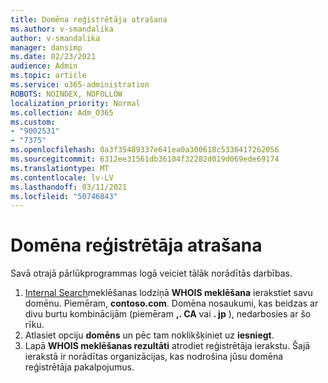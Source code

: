 ```yaml
---
title: Domēna reģistrētāja atrašana
ms.author: v-smandalika
author: v-smandalika
manager: dansimp
ms.date: 02/23/2021
audience: Admin
ms.topic: article
ms.service: o365-administration
ROBOTS: NOINDEX, NOFOLLOW
localization_priority: Normal
ms.collection: Adm_O365
ms.custom:
- "9002531"
- "7375"
ms.openlocfilehash: 0a3f35489337e641ea0a300618c5336417262056
ms.sourcegitcommit: 6312ee31561db36104f32282d019d069ede69174
ms.translationtype: MT
ms.contentlocale: lv-LV
ms.lasthandoff: 03/11/2021
ms.locfileid: "50746843"
---
```

# <a name="find-your-domain-registrar"></a>Domēna reģistrētāja atrašana

Savā otrajā pārlūkprogrammas logā veiciet tālāk norādītās darbības.

1. [Internal Search](https://lookup.icann.org/)meklēšanas lodziņā **WHOIS meklēšana** ierakstiet savu domēnu. Piemēram, **contoso.com**. Domēna nosaukumi, kas beidzas ar divu burtu kombinācijām (piemēram **,. CA** vai **. jp** ), nedarbosies ar šo rīku.
2. Atlasiet opciju **domēns** un pēc tam noklikšķiniet uz **iesniegt**.
3. Lapā **WHOIS meklēšanas rezultāti** atrodiet reģistrētāja ierakstu. Šajā ierakstā ir norādītas organizācijas, kas nodrošina jūsu domēna reģistrētāja pakalpojumus.
